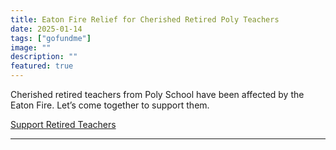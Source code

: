 ```yaml
---
title: Eaton Fire Relief for Cherished Retired Poly Teachers
date: 2025-01-14
tags: ["gofundme"]
image: ""
description: ""
featured: true
---
```


Cherished retired teachers from Poly School have been affected by the Eaton Fire. Let’s come together to support them.

[Support Retired Teachers](https://www.gofundme.com/f/eaton-fire-relief-for-cherished-retired-poly-teachers)

---
